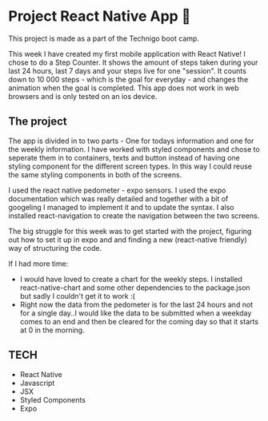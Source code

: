 # Project React Native App 📱

This project is made as a part of the Technigo boot camp. 

This week I have created my first mobile application with React Native!
I chose to do a Step Counter. It shows the amount of steps taken during your last 24 hours, last 7 days and your steps live for one "session". 
It counts down to 10 000 steps - which is the goal for everyday - and changes the animation when the goal is completed.
This app does not work in web browsers and is only tested on an ios device.

## The project

The app is divided in to two parts - One for todays information and one for the weekly information. 
I have worked with styled components and chose to seperate them in to containers, texts and button instead of having one styling component for the different screen types. In this way I could reuse the same styling components in both of the screens.

I used the react native pedometer - expo sensors. I used the expo documentation which was really detailed and together with a bit of googeling I managed to implement it and to update the syntax. 
I also installed react-navigation to create the navigation between the two screens.

The big struggle for this week was to get started with the project, figuring out how to set it up in expo and and finding a new (react-native friendly) way of structuring the code. 

If I had more time:
- I would have loved to create a chart for the weekly steps. I installed react-native-chart and some other dependencies to the package.json but sadly I couldn't get it to work :(
- Right now the data from the pedometer is for the last 24 hours and not for a single day..I would like the data to be submitted when a weekday comes to an end and then be cleared for the coming day so that it starts at 0 in the morning.

## TECH
- React Native
- Javascript
- JSX
- Styled Components
- Expo
